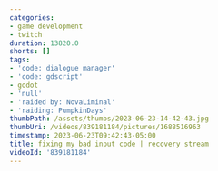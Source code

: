 ```yaml
---
categories:
- game development
- twitch
duration: 13820.0
shorts: []
tags:
- 'code: dialogue manager'
- 'code: gdscript'
- godot
- 'null'
- 'raided by: NovaLiminal'
- 'raiding: PumpkinDays'
thumbPath: /assets/thumbs/2023-06-23-14-42-43.jpg
thumbUri: /videos/839181184/pictures/1688516963
timestamp: 2023-06-23T09:42:43-05:00
title: fixing my bad input code | recovery stream
videoId: '839181184'
---
```

